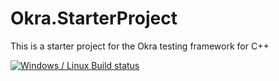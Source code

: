 # Okra.StarterProject
This is a starter project for the Okra testing framework for C++

[![Windows / Linux Build status](https://ci.appveyor.com/api/projects/status/a8n431i411uxwld1/branch/master?svg=true)](https://ci.appveyor.com/project/JayBazuzi/okra-starterproject/branch/master)
